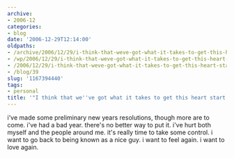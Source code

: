 ```yaml
---
archive:
- 2006-12
categories:
- blog
date: '2006-12-29T12:14:00'
oldpaths:
- /archive/2006/12/29/i-think-that-weve-got-what-it-takes-to-get-this-heart-start-beating-again.html
- /wp/2006/12/29/i-think-that-weve-got-what-it-takes-to-get-this-heart-start-beating-again/
- /2006/12/29/i-think-that-weve-got-what-it-takes-to-get-this-heart-start-beating-again/
- /blog/39
slug: '1167394440'
tags:
- personal
title: '"I think that we''ve got what it takes to get this heart start beating again."'
---
```


i've made some preliminary new years resolutions, though more are to come.
i've had a bad year. there's no better way to put it. i've hurt both
myself and the people around me. it's really time to take some control.
i want to go back to being known as a nice guy. i want to feel again.
i want to love again.

